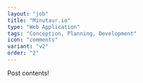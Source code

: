 ```yaml
---
layout: "job"
title: "Minutaur.io"
type: "Web Application"
tags: "Conception, Planning, Development"
icon: "comments"
variant: "v2"
order: "2"
---
```


Post contents!